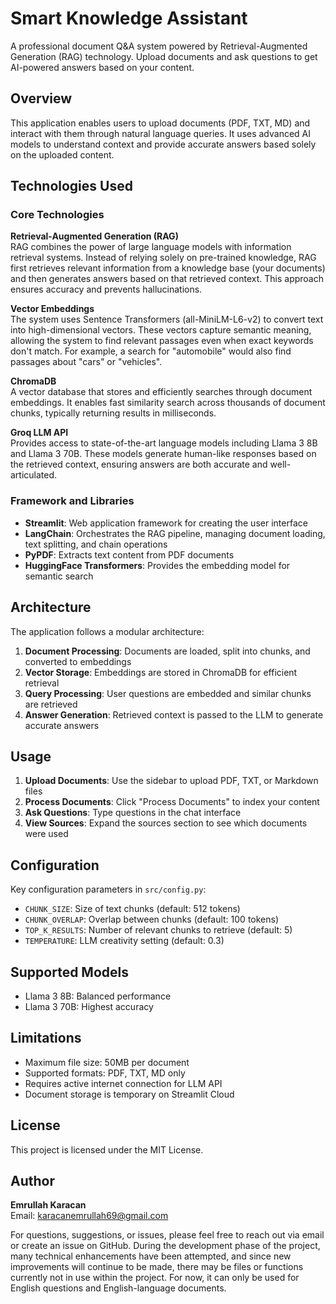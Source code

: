 # Smart Knowledge Assistant

A professional document Q&A system powered by Retrieval-Augmented Generation (RAG) technology. Upload documents and ask questions to get AI-powered answers based on your content.

## Overview

This application enables users to upload documents (PDF, TXT, MD) and interact with them through natural language queries. It uses advanced AI models to understand context and provide accurate answers based solely on the uploaded content.

## Technologies Used

### Core Technologies

**Retrieval-Augmented Generation (RAG)**  
RAG combines the power of large language models with information retrieval systems. Instead of relying solely on pre-trained knowledge, RAG first retrieves relevant information from a knowledge base (your documents) and then generates answers based on that retrieved context. This approach ensures accuracy and prevents hallucinations.

**Vector Embeddings**  
The system uses Sentence Transformers (all-MiniLM-L6-v2) to convert text into high-dimensional vectors. These vectors capture semantic meaning, allowing the system to find relevant passages even when exact keywords don't match. For example, a search for "automobile" would also find passages about "cars" or "vehicles".

**ChromaDB**  
A vector database that stores and efficiently searches through document embeddings. It enables fast similarity search across thousands of document chunks, typically returning results in milliseconds.

**Groq LLM API**  
Provides access to state-of-the-art language models including Llama 3 8B and Llama 3 70B. These models generate human-like responses based on the retrieved context, ensuring answers are both accurate and well-articulated.

### Framework and Libraries

- **Streamlit**: Web application framework for creating the user interface
- **LangChain**: Orchestrates the RAG pipeline, managing document loading, text splitting, and chain operations
- **PyPDF**: Extracts text content from PDF documents
- **HuggingFace Transformers**: Provides the embedding model for semantic search

## Architecture

The application follows a modular architecture:

1. **Document Processing**: Documents are loaded, split into chunks, and converted to embeddings
2. **Vector Storage**: Embeddings are stored in ChromaDB for efficient retrieval
3. **Query Processing**: User questions are embedded and similar chunks are retrieved
4. **Answer Generation**: Retrieved context is passed to the LLM to generate accurate answers

## Usage

1. **Upload Documents**: Use the sidebar to upload PDF, TXT, or Markdown files
2. **Process Documents**: Click "Process Documents" to index your content
3. **Ask Questions**: Type questions in the chat interface
4. **View Sources**: Expand the sources section to see which documents were used

## Configuration

Key configuration parameters in `src/config.py`:

- `CHUNK_SIZE`: Size of text chunks (default: 512 tokens)
- `CHUNK_OVERLAP`: Overlap between chunks (default: 100 tokens)
- `TOP_K_RESULTS`: Number of relevant chunks to retrieve (default: 5)
- `TEMPERATURE`: LLM creativity setting (default: 0.3)

## Supported Models

- Llama 3 8B: Balanced performance
- Llama 3 70B: Highest accuracy


## Limitations

- Maximum file size: 50MB per document
- Supported formats: PDF, TXT, MD only
- Requires active internet connection for LLM API
- Document storage is temporary on Streamlit Cloud



## License

This project is licensed under the MIT License.

## Author

**Emrullah Karacan**  
Email: karacanemrullah69@gmail.com

For questions, suggestions, or issues, please feel free to reach out via email or create an issue on GitHub. During the development phase of the project, many technical enhancements have been attempted, and since new improvements will continue to be made, there may be files or functions currently not in use within the project. For now, it can only be used for English questions and English-language documents.


